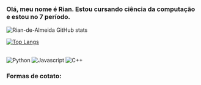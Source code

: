 ### Olá, meu nome é Rian. Estou cursando ciência da computação e estou no 7 período. 

![Rian-de-Almeida GitHub stats](https://github-readme-stats.vercel.app/api?username=Rian-de-Almeida&show_icons=true&theme=tokyonight)

[![Top Langs](https://github-readme-stats.vercel.app/api/top-langs/?username=Rian-de-Almeida&layout=compact&progress=true&theme=tokyonight)](https://github.com/anuraghazra/github-readme-stats)



<div style="display: inline_block"><br/>
    <img aling="center" alt="Python" src="https://img.shields.io/badge/Python-3776AB?style=for-the-badge&logo=python&logoColor=white">
    <img aling="center" alt="Javascript" src="https://img.shields.io/badge/JavaScript-F7DF1E?style=for-the-badge&logo=javascript&logoColor=black">
    <img aling="center" alt="C++" src="https://img.shields.io/badge/C%2B%2B-00599C?style=for-the-badge&logo=c%2B%2B&logoColor=white">
<div>

### Formas de  cotato:
